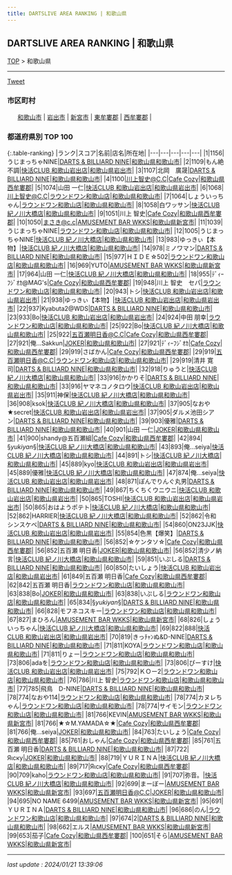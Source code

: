 ```yaml
---
title: DARTSLIVE AREA RANKING | 和歌山県
---
```

## DARTSLIVE AREA RANKING | 和歌山県

[TOP](/darts/rank/) > 和歌山県

___

<a href="https://twitter.com/share?ref_src=twsrc%5Etfw" data-text="DARTSLIVE AREA RANKING | 和歌山県" class="twitter-share-button" data-via="DARTSLIVE" data-hashtags="DARTSLIVE" data-related="DARTSLIVE" data-show-count="false">Tweet</a>

### 市区町村

<ul>
<li style="display: inline;"><a href="/darts/rank/和歌山県/和歌山市">和歌山市</a> |</li>
<li style="display: inline;"><a href="/darts/rank/和歌山県/岩出市">岩出市</a> |</li>
<li style="display: inline;"><a href="/darts/rank/和歌山県/新宮市">新宮市</a> |</li>
<li style="display: inline;"><a href="/darts/rank/和歌山県/東牟婁郡">東牟婁郡</a> |</li>
<li style="display: inline;"><a href="/darts/rank/和歌山県/西牟婁郡">西牟婁郡</a> |</li>

</ul>

### 都道府県別 TOP 100

{:.table-ranking}
|ランク|スコア|名前|店名|所在地|
|---|---|---|---|---|
|1|1156|うじまっちゃNINE|<a href="https://search.dartslive.com/jp/shop/ffc01a6091aa08db0d9b047a20a7ba1e">DARTS & BILLIARD NINE</a>|<a href="/darts/rank/和歌山県/和歌山市">和歌山県和歌山市</a>|
|2|1109|もん絶不調|<a href="https://search.dartslive.com/jp/shop/eab960a901b6493aa3f63593b5358cc4">快活CLUB 和歌山岩出店</a>|<a href="/darts/rank/和歌山県/岩出市">和歌山県岩出市</a>|
|3|1107|北岡　廣晟|<a href="https://search.dartslive.com/jp/shop/ffc01a6091aa08db0d9b047a20a7ba1e">DARTS & BILLIARD NINE</a>|<a href="/darts/rank/和歌山県/和歌山市">和歌山県和歌山市</a>|
|4|1100|川上智史@C.C|<a href="https://search.dartslive.com/jp/shop/6cee1d555235cf390d9b047a20a7ba1e">Cafe Cozy</a>|<a href="/darts/rank/和歌山県/西牟婁郡">和歌山県西牟婁郡</a>|
|5|1074|山田 一仁|<a href="https://search.dartslive.com/jp/shop/eab960a901b6493aa3f63593b5358cc4">快活CLUB 和歌山岩出店</a>|<a href="/darts/rank/和歌山県/岩出市">和歌山県岩出市</a>|
|6|1068|川上智史@C.C|<a href="https://search.dartslive.com/jp/shop/fb5d65de23c5d0960d9b047a20a7ba1e">ラウンドワン和歌山店</a>|<a href="/darts/rank/和歌山県/和歌山市">和歌山県和歌山市</a>|
|7|1064|しょういっちゃん|<a href="https://search.dartslive.com/jp/shop/fb5d65de23c5d0960d9b047a20a7ba1e">ラウンドワン和歌山店</a>|<a href="/darts/rank/和歌山県/和歌山市">和歌山県和歌山市</a>|
|8|1058|白ワッサン|<a href="https://search.dartslive.com/jp/shop/27a8358ad1b646b4774c926eb736cb5a">快活CLUB 紀ノ川大橋店</a>|<a href="/darts/rank/和歌山県/和歌山市">和歌山県和歌山市</a>|
|9|1051|川上 智史|<a href="https://search.dartslive.com/jp/shop/6cee1d555235cf390d9b047a20a7ba1e">Cafe Cozy</a>|<a href="/darts/rank/和歌山県/西牟婁郡">和歌山県西牟婁郡</a>|
|10|1050|まさき@c.c|<a href="https://search.dartslive.com/jp/shop/7fbec8c8ac5ab04a0d9b047a20a7ba1e">AMUSEMENT BAR WKKS</a>|<a href="/darts/rank/和歌山県/新宮市">和歌山県新宮市</a>|
|11|1039|うじまっちゃNINE|<a href="https://search.dartslive.com/jp/shop/fb5d65de23c5d0960d9b047a20a7ba1e">ラウンドワン和歌山店</a>|<a href="/darts/rank/和歌山県/和歌山市">和歌山県和歌山市</a>|
|12|1005|うじまっちゃNINE|<a href="https://search.dartslive.com/jp/shop/27a8358ad1b646b4774c926eb736cb5a">快活CLUB 紀ノ川大橋店</a>|<a href="/darts/rank/和歌山県/和歌山市">和歌山県和歌山市</a>|
|13|983|ゆっきぃ【本物】|<a href="https://search.dartslive.com/jp/shop/27a8358ad1b646b4774c926eb736cb5a">快活CLUB 紀ノ川大橋店</a>|<a href="/darts/rank/和歌山県/和歌山市">和歌山県和歌山市</a>|
|14|978|ミノワマン|<a href="https://search.dartslive.com/jp/shop/ffc01a6091aa08db0d9b047a20a7ba1e">DARTS & BILLIARD NINE</a>|<a href="/darts/rank/和歌山県/和歌山市">和歌山県和歌山市</a>|
|15|977|ＨＩＤＥ☆502|<a href="https://search.dartslive.com/jp/shop/fb5d65de23c5d0960d9b047a20a7ba1e">ラウンドワン和歌山店</a>|<a href="/darts/rank/和歌山県/和歌山市">和歌山県和歌山市</a>|
|16|969|YUTO|<a href="https://search.dartslive.com/jp/shop/7fbec8c8ac5ab04a0d9b047a20a7ba1e">AMUSEMENT BAR WKKS</a>|<a href="/darts/rank/和歌山県/新宮市">和歌山県新宮市</a>|
|17|964|山田 一仁|<a href="https://search.dartslive.com/jp/shop/27a8358ad1b646b4774c926eb736cb5a">快活CLUB 紀ノ川大橋店</a>|<a href="/darts/rank/和歌山県/和歌山市">和歌山県和歌山市</a>|
|18|955|ﾃﾞｨｰﾌｼﾞｵｶ@MAG&#x27;s|<a href="https://search.dartslive.com/jp/shop/6cee1d555235cf390d9b047a20a7ba1e">Cafe Cozy</a>|<a href="/darts/rank/和歌山県/西牟婁郡">和歌山県西牟婁郡</a>|
|19|948|川上 智史　セパ|<a href="https://search.dartslive.com/jp/shop/fb5d65de23c5d0960d9b047a20a7ba1e">ラウンドワン和歌山店</a>|<a href="/darts/rank/和歌山県/和歌山市">和歌山県和歌山市</a>|
|20|943|トシ|<a href="https://search.dartslive.com/jp/shop/eab960a901b6493aa3f63593b5358cc4">快活CLUB 和歌山岩出店</a>|<a href="/darts/rank/和歌山県/岩出市">和歌山県岩出市</a>|
|21|938|ゆっきぃ【本物】|<a href="https://search.dartslive.com/jp/shop/eab960a901b6493aa3f63593b5358cc4">快活CLUB 和歌山岩出店</a>|<a href="/darts/rank/和歌山県/岩出市">和歌山県岩出市</a>|
|22|937|Kyabuta2@WDS|<a href="https://search.dartslive.com/jp/shop/ffc01a6091aa08db0d9b047a20a7ba1e">DARTS & BILLIARD NINE</a>|<a href="/darts/rank/和歌山県/和歌山市">和歌山県和歌山市</a>|
|23|933|Bo|<a href="https://search.dartslive.com/jp/shop/eab960a901b6493aa3f63593b5358cc4">快活CLUB 和歌山岩出店</a>|<a href="/darts/rank/和歌山県/岩出市">和歌山県岩出市</a>|
|24|924|中田 朋幸|<a href="https://search.dartslive.com/jp/shop/fb5d65de23c5d0960d9b047a20a7ba1e">ラウンドワン和歌山店</a>|<a href="/darts/rank/和歌山県/和歌山市">和歌山県和歌山市</a>|
|25|922|Bo|<a href="https://search.dartslive.com/jp/shop/27a8358ad1b646b4774c926eb736cb5a">快活CLUB 紀ノ川大橋店</a>|<a href="/darts/rank/和歌山県/和歌山市">和歌山県和歌山市</a>|
|25|922|五百瀬明日香@C.C|<a href="https://search.dartslive.com/jp/shop/6cee1d555235cf390d9b047a20a7ba1e">Cafe Cozy</a>|<a href="/darts/rank/和歌山県/西牟婁郡">和歌山県西牟婁郡</a>|
|27|921|俺…Sakkun|<a href="https://search.dartslive.com/jp/shop/2d5f7da086f463790d9b047a20a7ba1e">JOKER</a>|<a href="/darts/rank/和歌山県/和歌山市">和歌山県和歌山市</a>|
|27|921|ﾃﾞｨｰﾌｼﾞｵｶ|<a href="https://search.dartslive.com/jp/shop/6cee1d555235cf390d9b047a20a7ba1e">Cafe Cozy</a>|<a href="/darts/rank/和歌山県/西牟婁郡">和歌山県西牟婁郡</a>|
|29|919|さばかん|<a href="https://search.dartslive.com/jp/shop/6cee1d555235cf390d9b047a20a7ba1e">Cafe Cozy</a>|<a href="/darts/rank/和歌山県/西牟婁郡">和歌山県西牟婁郡</a>|
|29|919|五百瀬明日香@C.C|<a href="https://search.dartslive.com/jp/shop/fb5d65de23c5d0960d9b047a20a7ba1e">ラウンドワン和歌山店</a>|<a href="/darts/rank/和歌山県/和歌山市">和歌山県和歌山市</a>|
|29|919|清井 寛司|<a href="https://search.dartslive.com/jp/shop/ffc01a6091aa08db0d9b047a20a7ba1e">DARTS & BILLIARD NINE</a>|<a href="/darts/rank/和歌山県/和歌山市">和歌山県和歌山市</a>|
|32|918|りゅうと|<a href="https://search.dartslive.com/jp/shop/27a8358ad1b646b4774c926eb736cb5a">快活CLUB 紀ノ川大橋店</a>|<a href="/darts/rank/和歌山県/和歌山市">和歌山県和歌山市</a>|
|33|916|かかりそ|<a href="https://search.dartslive.com/jp/shop/ffc01a6091aa08db0d9b047a20a7ba1e">DARTS & BILLIARD NINE</a>|<a href="/darts/rank/和歌山県/和歌山市">和歌山県和歌山市</a>|
|33|916|ヤマネコノタロウ|<a href="https://search.dartslive.com/jp/shop/eab960a901b6493aa3f63593b5358cc4">快活CLUB 和歌山岩出店</a>|<a href="/darts/rank/和歌山県/岩出市">和歌山県岩出市</a>|
|35|911|神保|<a href="https://search.dartslive.com/jp/shop/27a8358ad1b646b4774c926eb736cb5a">快活CLUB 紀ノ川大橋店</a>|<a href="/darts/rank/和歌山県/和歌山市">和歌山県和歌山市</a>|
|36|908|ksok|<a href="https://search.dartslive.com/jp/shop/27a8358ad1b646b4774c926eb736cb5a">快活CLUB 紀ノ川大橋店</a>|<a href="/darts/rank/和歌山県/和歌山市">和歌山県和歌山市</a>|
|37|905|なおや★secret|<a href="https://search.dartslive.com/jp/shop/eab960a901b6493aa3f63593b5358cc4">快活CLUB 和歌山岩出店</a>|<a href="/darts/rank/和歌山県/岩出市">和歌山県岩出市</a>|
|37|905|ダルメ池田シアン|<a href="https://search.dartslive.com/jp/shop/ffc01a6091aa08db0d9b047a20a7ba1e">DARTS & BILLIARD NINE</a>|<a href="/darts/rank/和歌山県/和歌山市">和歌山県和歌山市</a>|
|39|903|優雅|<a href="https://search.dartslive.com/jp/shop/ffc01a6091aa08db0d9b047a20a7ba1e">DARTS & BILLIARD NINE</a>|<a href="/darts/rank/和歌山県/和歌山市">和歌山県和歌山市</a>|
|40|901|山田 一仁|<a href="https://search.dartslive.com/jp/shop/2d5f7da086f463790d9b047a20a7ba1e">JOKER</a>|<a href="/darts/rank/和歌山県/和歌山市">和歌山県和歌山市</a>|
|41|900|shandy@五百瀬組|<a href="https://search.dartslive.com/jp/shop/6cee1d555235cf390d9b047a20a7ba1e">Cafe Cozy</a>|<a href="/darts/rank/和歌山県/西牟婁郡">和歌山県西牟婁郡</a>|
|42|894|§*yukiyan*§|<a href="https://search.dartslive.com/jp/shop/27a8358ad1b646b4774c926eb736cb5a">快活CLUB 紀ノ川大橋店</a>|<a href="/darts/rank/和歌山県/和歌山市">和歌山県和歌山市</a>|
|43|893|俺…seiya|<a href="https://search.dartslive.com/jp/shop/27a8358ad1b646b4774c926eb736cb5a">快活CLUB 紀ノ川大橋店</a>|<a href="/darts/rank/和歌山県/和歌山市">和歌山県和歌山市</a>|
|44|891|トシ|<a href="https://search.dartslive.com/jp/shop/27a8358ad1b646b4774c926eb736cb5a">快活CLUB 紀ノ川大橋店</a>|<a href="/darts/rank/和歌山県/和歌山市">和歌山県和歌山市</a>|
|45|889|kyo|<a href="https://search.dartslive.com/jp/shop/eab960a901b6493aa3f63593b5358cc4">快活CLUB 和歌山岩出店</a>|<a href="/darts/rank/和歌山県/岩出市">和歌山県岩出市</a>|
|45|889|優雅|<a href="https://search.dartslive.com/jp/shop/27a8358ad1b646b4774c926eb736cb5a">快活CLUB 紀ノ川大橋店</a>|<a href="/darts/rank/和歌山県/和歌山市">和歌山県和歌山市</a>|
|47|874|俺…seiya|<a href="https://search.dartslive.com/jp/shop/eab960a901b6493aa3f63593b5358cc4">快活CLUB 和歌山岩出店</a>|<a href="/darts/rank/和歌山県/岩出市">和歌山県岩出市</a>|
|48|871|ぽんでりんぐ丸男|<a href="https://search.dartslive.com/jp/shop/ffc01a6091aa08db0d9b047a20a7ba1e">DARTS & BILLIARD NINE</a>|<a href="/darts/rank/和歌山県/和歌山市">和歌山県和歌山市</a>|
|49|867|ちくちくウニウニ|<a href="https://search.dartslive.com/jp/shop/eab960a901b6493aa3f63593b5358cc4">快活CLUB 和歌山岩出店</a>|<a href="/darts/rank/和歌山県/岩出市">和歌山県岩出市</a>|
|50|865|TOSHI|<a href="https://search.dartslive.com/jp/shop/eab960a901b6493aa3f63593b5358cc4">快活CLUB 和歌山岩出店</a>|<a href="/darts/rank/和歌山県/岩出市">和歌山県岩出市</a>|
|50|865|おはようポテト|<a href="https://search.dartslive.com/jp/shop/27a8358ad1b646b4774c926eb736cb5a">快活CLUB 紀ノ川大橋店</a>|<a href="/darts/rank/和歌山県/和歌山市">和歌山県和歌山市</a>|
|52|862|HARRIER|<a href="https://search.dartslive.com/jp/shop/27a8358ad1b646b4774c926eb736cb5a">快活CLUB 紀ノ川大橋店</a>|<a href="/darts/rank/和歌山県/和歌山市">和歌山県和歌山市</a>|
|52|862|令和　シンスケベ|<a href="https://search.dartslive.com/jp/shop/ffc01a6091aa08db0d9b047a20a7ba1e">DARTS & BILLIARD NINE</a>|<a href="/darts/rank/和歌山県/和歌山市">和歌山県和歌山市</a>|
|54|860|ON23JJK|<a href="https://search.dartslive.com/jp/shop/eab960a901b6493aa3f63593b5358cc4">快活CLUB 和歌山岩出店</a>|<a href="/darts/rank/和歌山県/岩出市">和歌山県岩出市</a>|
|55|854|色黒【爆笑】|<a href="https://search.dartslive.com/jp/shop/ffc01a6091aa08db0d9b047a20a7ba1e">DARTS & BILLIARD NINE</a>|<a href="/darts/rank/和歌山県/和歌山市">和歌山県和歌山市</a>|
|56|852|☆ケンタソ☆|<a href="https://search.dartslive.com/jp/shop/6cee1d555235cf390d9b047a20a7ba1e">Cafe Cozy</a>|<a href="/darts/rank/和歌山県/西牟婁郡">和歌山県西牟婁郡</a>|
|56|852|五百瀬 明日香|<a href="https://search.dartslive.com/jp/shop/2d5f7da086f463790d9b047a20a7ba1e">JOKER</a>|<a href="/darts/rank/和歌山県/和歌山市">和歌山県和歌山市</a>|
|56|852|清少ノ納言|<a href="https://search.dartslive.com/jp/shop/27a8358ad1b646b4774c926eb736cb5a">快活CLUB 紀ノ川大橋店</a>|<a href="/darts/rank/和歌山県/和歌山市">和歌山県和歌山市</a>|
|59|851|いぷしる|<a href="https://search.dartslive.com/jp/shop/ffc01a6091aa08db0d9b047a20a7ba1e">DARTS & BILLIARD NINE</a>|<a href="/darts/rank/和歌山県/和歌山市">和歌山県和歌山市</a>|
|60|850|たいしょう|<a href="https://search.dartslive.com/jp/shop/eab960a901b6493aa3f63593b5358cc4">快活CLUB 和歌山岩出店</a>|<a href="/darts/rank/和歌山県/岩出市">和歌山県岩出市</a>|
|61|849|五百瀬 明日香|<a href="https://search.dartslive.com/jp/shop/6cee1d555235cf390d9b047a20a7ba1e">Cafe Cozy</a>|<a href="/darts/rank/和歌山県/西牟婁郡">和歌山県西牟婁郡</a>|
|62|842|五百瀬 明日香|<a href="https://search.dartslive.com/jp/shop/fb5d65de23c5d0960d9b047a20a7ba1e">ラウンドワン和歌山店</a>|<a href="/darts/rank/和歌山県/和歌山市">和歌山県和歌山市</a>|
|63|838|Bo|<a href="https://search.dartslive.com/jp/shop/2d5f7da086f463790d9b047a20a7ba1e">JOKER</a>|<a href="/darts/rank/和歌山県/和歌山市">和歌山県和歌山市</a>|
|63|838|いぷしる|<a href="https://search.dartslive.com/jp/shop/fb5d65de23c5d0960d9b047a20a7ba1e">ラウンドワン和歌山店</a>|<a href="/darts/rank/和歌山県/和歌山市">和歌山県和歌山市</a>|
|65|834|§*yukiyan*§|<a href="https://search.dartslive.com/jp/shop/ffc01a6091aa08db0d9b047a20a7ba1e">DARTS & BILLIARD NINE</a>|<a href="/darts/rank/和歌山県/和歌山市">和歌山県和歌山市</a>|
|66|828|モフネコスキー|<a href="https://search.dartslive.com/jp/shop/fb5d65de23c5d0960d9b047a20a7ba1e">ラウンドワン和歌山店</a>|<a href="/darts/rank/和歌山県/和歌山市">和歌山県和歌山市</a>|
|67|827|まひろん|<a href="https://search.dartslive.com/jp/shop/7fbec8c8ac5ab04a0d9b047a20a7ba1e">AMUSEMENT BAR WKKS</a>|<a href="/darts/rank/和歌山県/新宮市">和歌山県新宮市</a>|
|68|826|しょういっちゃん|<a href="https://search.dartslive.com/jp/shop/27a8358ad1b646b4774c926eb736cb5a">快活CLUB 紀ノ川大橋店</a>|<a href="/darts/rank/和歌山県/和歌山市">和歌山県和歌山市</a>|
|69|822|888|<a href="https://search.dartslive.com/jp/shop/eab960a901b6493aa3f63593b5358cc4">快活CLUB 和歌山岩出店</a>|<a href="/darts/rank/和歌山県/岩出市">和歌山県岩出市</a>|
|70|819|きっﾁｬﾝぬ&amp;D-NINE|<a href="https://search.dartslive.com/jp/shop/ffc01a6091aa08db0d9b047a20a7ba1e">DARTS & BILLIARD NINE</a>|<a href="/darts/rank/和歌山県/和歌山市">和歌山県和歌山市</a>|
|71|811|KOYA|<a href="https://search.dartslive.com/jp/shop/fb5d65de23c5d0960d9b047a20a7ba1e">ラウンドワン和歌山店</a>|<a href="/darts/rank/和歌山県/和歌山市">和歌山県和歌山市</a>|
|71|811|りょー|<a href="https://search.dartslive.com/jp/shop/fb5d65de23c5d0960d9b047a20a7ba1e">ラウンドワン和歌山店</a>|<a href="/darts/rank/和歌山県/和歌山市">和歌山県和歌山市</a>|
|73|806|adaを|<a href="https://search.dartslive.com/jp/shop/fb5d65de23c5d0960d9b047a20a7ba1e">ラウンドワン和歌山店</a>|<a href="/darts/rank/和歌山県/和歌山市">和歌山県和歌山市</a>|
|73|806|ぴーすけ|<a href="https://search.dartslive.com/jp/shop/eab960a901b6493aa3f63593b5358cc4">快活CLUB 和歌山岩出店</a>|<a href="/darts/rank/和歌山県/岩出市">和歌山県岩出市</a>|
|75|792|ＫＯー2|<a href="https://search.dartslive.com/jp/shop/fb5d65de23c5d0960d9b047a20a7ba1e">ラウンドワン和歌山店</a>|<a href="/darts/rank/和歌山県/和歌山市">和歌山県和歌山市</a>|
|76|786|川上 智史|<a href="https://search.dartslive.com/jp/shop/fb5d65de23c5d0960d9b047a20a7ba1e">ラウンドワン和歌山店</a>|<a href="/darts/rank/和歌山県/和歌山市">和歌山県和歌山市</a>|
|77|785|飛鳥　D-NINE|<a href="https://search.dartslive.com/jp/shop/ffc01a6091aa08db0d9b047a20a7ba1e">DARTS & BILLIARD NINE</a>|<a href="/darts/rank/和歌山県/和歌山市">和歌山県和歌山市</a>|
|78|774|なおや114|<a href="https://search.dartslive.com/jp/shop/fb5d65de23c5d0960d9b047a20a7ba1e">ラウンドワン和歌山店</a>|<a href="/darts/rank/和歌山県/和歌山市">和歌山県和歌山市</a>|
|78|774|カヌレちゃん|<a href="https://search.dartslive.com/jp/shop/fb5d65de23c5d0960d9b047a20a7ba1e">ラウンドワン和歌山店</a>|<a href="/darts/rank/和歌山県/和歌山市">和歌山県和歌山市</a>|
|78|774|サイモン|<a href="https://search.dartslive.com/jp/shop/fb5d65de23c5d0960d9b047a20a7ba1e">ラウンドワン和歌山店</a>|<a href="/darts/rank/和歌山県/和歌山市">和歌山県和歌山市</a>|
|81|766|KEVIN|<a href="https://search.dartslive.com/jp/shop/7fbec8c8ac5ab04a0d9b047a20a7ba1e">AMUSEMENT BAR WKKS</a>|<a href="/darts/rank/和歌山県/新宮市">和歌山県新宮市</a>|
|81|766|★☆M.YAMADA☆★|<a href="https://search.dartslive.com/jp/shop/6cee1d555235cf390d9b047a20a7ba1e">Cafe Cozy</a>|<a href="/darts/rank/和歌山県/西牟婁郡">和歌山県西牟婁郡</a>|
|81|766|俺…seiya|<a href="https://search.dartslive.com/jp/shop/2d5f7da086f463790d9b047a20a7ba1e">JOKER</a>|<a href="/darts/rank/和歌山県/和歌山市">和歌山県和歌山市</a>|
|84|763|たいしょう|<a href="https://search.dartslive.com/jp/shop/6cee1d555235cf390d9b047a20a7ba1e">Cafe Cozy</a>|<a href="/darts/rank/和歌山県/西牟婁郡">和歌山県西牟婁郡</a>|
|85|761|おしゃん|<a href="https://search.dartslive.com/jp/shop/6cee1d555235cf390d9b047a20a7ba1e">Cafe Cozy</a>|<a href="/darts/rank/和歌山県/西牟婁郡">和歌山県西牟婁郡</a>|
|85|761|五百瀬 明日香|<a href="https://search.dartslive.com/jp/shop/ffc01a6091aa08db0d9b047a20a7ba1e">DARTS & BILLIARD NINE</a>|<a href="/darts/rank/和歌山県/和歌山市">和歌山県和歌山市</a>|
|87|722|Яιску|<a href="https://search.dartslive.com/jp/shop/2d5f7da086f463790d9b047a20a7ba1e">JOKER</a>|<a href="/darts/rank/和歌山県/和歌山市">和歌山県和歌山市</a>|
|88|719|ＹＵＲＩＮＡ|<a href="https://search.dartslive.com/jp/shop/27a8358ad1b646b4774c926eb736cb5a">快活CLUB 紀ノ川大橋店</a>|<a href="/darts/rank/和歌山県/和歌山市">和歌山県和歌山市</a>|
|89|717|Яιску|<a href="https://search.dartslive.com/jp/shop/6cee1d555235cf390d9b047a20a7ba1e">Cafe Cozy</a>|<a href="/darts/rank/和歌山県/西牟婁郡">和歌山県西牟婁郡</a>|
|90|709|kaho|<a href="https://search.dartslive.com/jp/shop/fb5d65de23c5d0960d9b047a20a7ba1e">ラウンドワン和歌山店</a>|<a href="/darts/rank/和歌山県/和歌山市">和歌山県和歌山市</a>|
|91|707|弥音。|<a href="https://search.dartslive.com/jp/shop/27a8358ad1b646b4774c926eb736cb5a">快活CLUB 紀ノ川大橋店</a>|<a href="/darts/rank/和歌山県/和歌山市">和歌山県和歌山市</a>|
|92|699|まーぼー|<a href="https://search.dartslive.com/jp/shop/7fbec8c8ac5ab04a0d9b047a20a7ba1e">AMUSEMENT BAR WKKS</a>|<a href="/darts/rank/和歌山県/新宮市">和歌山県新宮市</a>|
|93|697|五百瀬明日香@C.C|<a href="https://search.dartslive.com/jp/shop/2d5f7da086f463790d9b047a20a7ba1e">JOKER</a>|<a href="/darts/rank/和歌山県/和歌山市">和歌山県和歌山市</a>|
|94|695|NO NAME 6499|<a href="https://search.dartslive.com/jp/shop/7fbec8c8ac5ab04a0d9b047a20a7ba1e">AMUSEMENT BAR WKKS</a>|<a href="/darts/rank/和歌山県/新宮市">和歌山県新宮市</a>|
|95|691|ＹＵＲＩＮＡ|<a href="https://search.dartslive.com/jp/shop/ffc01a6091aa08db0d9b047a20a7ba1e">DARTS & BILLIARD NINE</a>|<a href="/darts/rank/和歌山県/和歌山市">和歌山県和歌山市</a>|
|96|686|のん|<a href="https://search.dartslive.com/jp/shop/fb5d65de23c5d0960d9b047a20a7ba1e">ラウンドワン和歌山店</a>|<a href="/darts/rank/和歌山県/和歌山市">和歌山県和歌山市</a>|
|97|674|2|<a href="https://search.dartslive.com/jp/shop/ffc01a6091aa08db0d9b047a20a7ba1e">DARTS & BILLIARD NINE</a>|<a href="/darts/rank/和歌山県/和歌山市">和歌山県和歌山市</a>|
|98|662|エルス|<a href="https://search.dartslive.com/jp/shop/7fbec8c8ac5ab04a0d9b047a20a7ba1e">AMUSEMENT BAR WKKS</a>|<a href="/darts/rank/和歌山県/新宮市">和歌山県新宮市</a>|
|99|653|茄子|<a href="https://search.dartslive.com/jp/shop/6cee1d555235cf390d9b047a20a7ba1e">Cafe Cozy</a>|<a href="/darts/rank/和歌山県/西牟婁郡">和歌山県西牟婁郡</a>|
|100|651|そら|<a href="https://search.dartslive.com/jp/shop/7fbec8c8ac5ab04a0d9b047a20a7ba1e">AMUSEMENT BAR WKKS</a>|<a href="/darts/rank/和歌山県/新宮市">和歌山県新宮市</a>|





___

_last update : 2024/01/21 13:39:06_


<script src="https://cdnjs.cloudflare.com/ajax/libs/jquery/3.6.1/jquery.min.js" integrity="sha512-aVKKRRi/Q/YV+4mjoKBsE4x3H+BkegoM/em46NNlCqNTmUYADjBbeNefNxYV7giUp0VxICtqdrbqU7iVaeZNXA==" crossorigin="anonymous" referrerpolicy="no-referrer"></script>
<script src="https://cdnjs.cloudflare.com/ajax/libs/jquery.tablesorter/2.31.3/js/jquery.tablesorter.min.js" integrity="sha512-qzgd5cYSZcosqpzpn7zF2ZId8f/8CHmFKZ8j7mU4OUXTNRd5g+ZHBPsgKEwoqxCtdQvExE5LprwwPAgoicguNg==" crossorigin="anonymous" referrerpolicy="no-referrer"></script>
<link rel="stylesheet" href="https://cdnjs.cloudflare.com/ajax/libs/jquery.tablesorter/2.31.3/css/theme.default.min.css" integrity="sha512-wghhOJkjQX0Lh3NSWvNKeZ0ZpNn+SPVXX1Qyc9OCaogADktxrBiBdKGDoqVUOyhStvMBmJQ8ZdMHiR3wuEq8+w==" crossorigin="anonymous" referrerpolicy="no-referrer" />
<script>
$(function() {
    $(".table-ranking").tablesorter({sortList:[[0, 0]]});
});
</script>

<script async src="https://platform.twitter.com/widgets.js" charset="utf-8"></script>